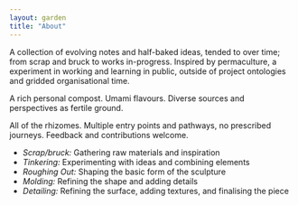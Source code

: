 ```yaml
---  
layout: garden
title: "About"
---
```


A collection of evolving notes and half-baked ideas, tended to over time; from scrap and bruck to works in-progress. Inspired by permaculture, a experiment in working and learning in public, outside of project ontologies and gridded organisational time.

A rich personal compost. Umami flavours. Diverse sources and perspectives as fertile ground.

All of the rhizomes. Multiple entry points and pathways, no prescribed journeys. Feedback and contributions welcome.

- *Scrap/bruck:* Gathering raw materials and inspiration
- *Tinkering:* Experimenting with ideas and combining elements
- *Roughing Out:* Shaping the basic form of the sculpture
- *Molding:* Refining the shape and adding details
- *Detailing:* Refining the surface, adding textures, and finalising the piece
